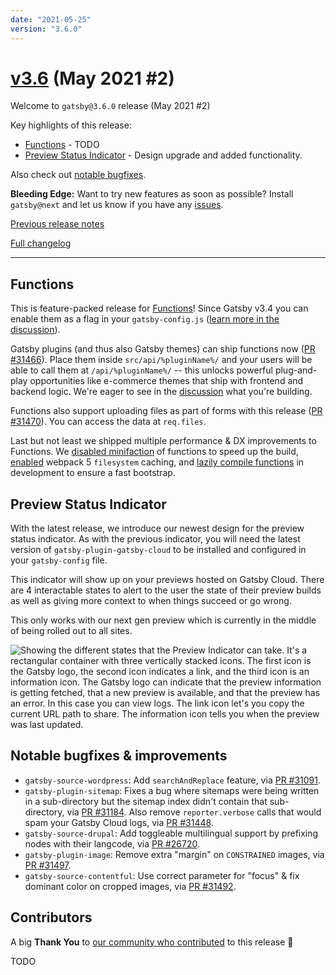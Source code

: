 ```yaml
---
date: "2021-05-25"
version: "3.6.0"
---
```


# [v3.6](https://github.com/gatsbyjs/gatsby/compare/gatsby@3.6.0-next.0...gatsby@3.6.0) (May 2021 #2)

Welcome to `gatsby@3.6.0` release (May 2021 #2)

Key highlights of this release:

- [Functions](#functions) - TODO
- [Preview Status Indicator](#preview-status-indicator) - Design upgrade and added functionality.

Also check out [notable bugfixes](#notable-bugfixes--improvements).

**Bleeding Edge:** Want to try new features as soon as possible? Install `gatsby@next` and let us know
if you have any [issues](https://github.com/gatsbyjs/gatsby/issues).

[Previous release notes](/docs/reference/release-notes/v3.5)

[Full changelog](https://github.com/gatsbyjs/gatsby/compare/gatsby@3.6.0-next.0...gatsby@3.6.0)

---

## Functions

This is feature-packed release for [Functions](/docs/how-to/functions/)! Since Gatsby v3.4 you can enable them as a flag in your `gatsby-config.js` ([learn more in the discussion](https://github.com/gatsbyjs/gatsby/discussions/30735)).

Gatsby plugins (and thus also Gatsby themes) can ship functions now ([PR #31466](https://github.com/gatsbyjs/gatsby/pull/31466)). Place them inside `src/api/%pluginName%/` and your users will be able to call them at `/api/%pluginName%/` -- this unlocks powerful plug-and-play opportunities like e-commerce themes that ship with frontend and backend logic. We're eager to see in the [discussion](https://github.com/gatsbyjs/gatsby/discussions/30735) what you're building.

Functions also support uploading files as part of forms with this release ([PR #31470](https://github.com/gatsbyjs/gatsby/pull/31470)). You can access the data at `req.files`.

Last but not least we shipped multiple performance & DX improvements to Functions. We [disabled minifaction](https://github.com/gatsbyjs/gatsby/pull/31473) of functions to speed up the build, [enabled](https://github.com/gatsbyjs/gatsby/pull/31505) webpack 5 `filesystem` caching, and [lazily compile functions](https://github.com/gatsbyjs/gatsby/pull/31508) in development to ensure a fast bootstrap.

## Preview Status Indicator

With the latest release, we introduce our newest design for the preview status indicator. As with the previous indicator, you will need the latest version of `gatsby-plugin-gatsby-cloud` to be installed and configured in your `gatsby-config` file.

This indicator will show up on your previews hosted on Gatsby Cloud. There are 4 interactable states to alert to the user the state of their preview builds as well as giving more context to when things succeed or go wrong.

This only works with our next gen preview which is currently in the middle of being rolled out to all sites.

![Showing the different states that the Preview Indicator can take. It's a rectangular container with three vertically stacked icons. The first icon is the Gatsby logo, the second icon indicates a link, and the third icon is an information icon. The Gatsby logo can indicate that the preview information is getting fetched, that a new preview is available, and that the preview has an error. In this case you can view logs. The link icon let's you copy the current URL path to share. The information icon tells you when the preview was last updated.](https://user-images.githubusercontent.com/16143594/119472866-e741a280-bd4a-11eb-9845-2bd9007070ab.jpg)

## Notable bugfixes & improvements

- `gatsby-source-wordpress`: Add `searchAndReplace` feature, via [PR #31091](https://github.com/gatsbyjs/gatsby/pull/31091).
- `gatsby-plugin-sitemap`: Fixes a bug where sitemaps were being written in a sub-directory but the sitemap index didn't contain that sub-directory, via [PR #31184](https://github.com/gatsbyjs/gatsby/pull/31184). Also remove `reporter.verbose` calls that would spam your Gatsby Cloud logs, via [PR #31448](https://github.com/gatsbyjs/gatsby/pull/31448).
- `gatsby-source-drupal`: Add toggleable multilingual support by prefixing nodes with their langcode, via [PR #26720](https://github.com/gatsbyjs/gatsby/pull/26720).
- `gatsby-plugin-image`: Remove extra "margin" on `CONSTRAINED` images, via [PR #31497](https://github.com/gatsbyjs/gatsby/pull/31497).
- `gatsby-source-contentful`: Use correct parameter for "focus" & fix dominant color on cropped images, via [PR #31492](https://github.com/gatsbyjs/gatsby/pull/31492).

## Contributors

A big **Thank You** to [our community who contributed](https://github.com/gatsbyjs/gatsby/compare/gatsby@3.6.0-next.0...gatsby@3.6.0) to this release 💜

TODO
